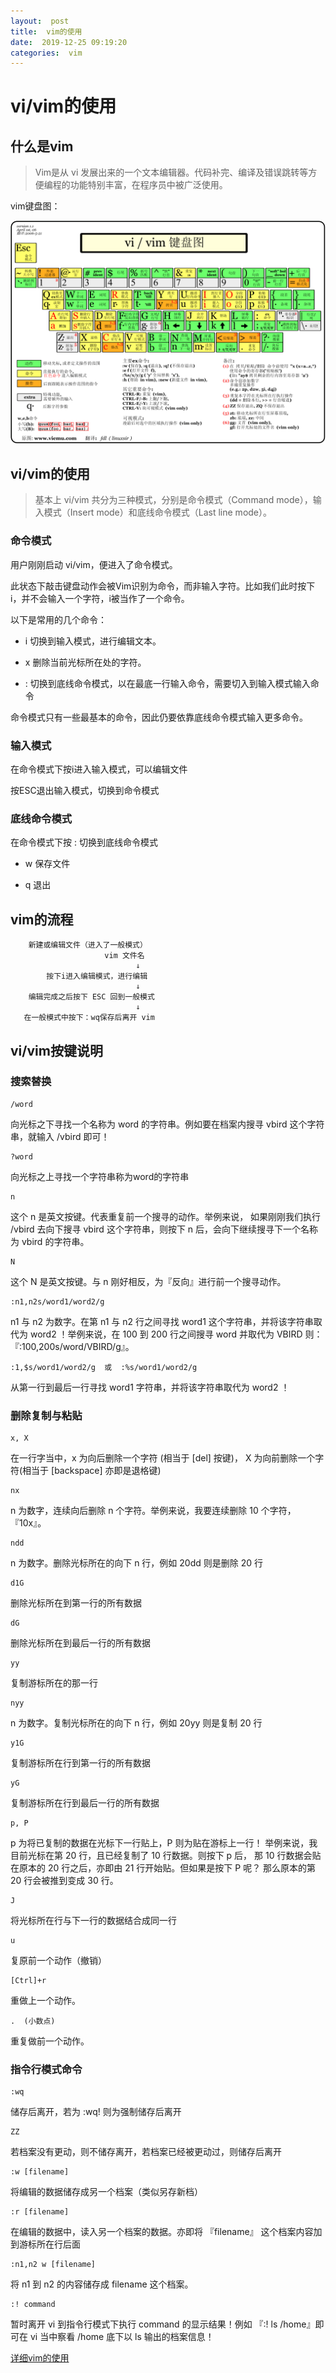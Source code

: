 ```yaml
---
layout:  post
title:  vim的使用 
date:  2019-12-25 09:19:20
categories:  vim
---
```



# vi/vim的使用


## 什么是vim

>Vim是从 vi 发展出来的一个文本编辑器。代码补完、编译及错误跳转等方便编程的功能特别丰富，在程序员中被广泛使用。

vim键盘图：

![vim](/assets/vim/vim.gif)


## vi/vim的使用

>基本上 vi/vim 共分为三种模式，分别是命令模式（Command mode），输入模式（Insert mode）和底线命令模式（Last line mode）。


### 命令模式

用户刚刚启动 vi/vim，便进入了命令模式。

此状态下敲击键盘动作会被Vim识别为命令，而非输入字符。比如我们此时按下i，并不会输入一个字符，i被当作了一个命令。

以下是常用的几个命令：

+ i 切换到输入模式，进行编辑文本。

+ x 删除当前光标所在处的字符。

+ : 切换到底线命令模式，以在最底一行输入命令，需要切入到输入模式输入命令

命令模式只有一些最基本的命令，因此仍要依靠底线命令模式输入更多命令。


### 输入模式

在命令模式下按i进入输入模式，可以编辑文件

按ESC退出输入模式，切换到命令模式


### 底线命令模式

在命令模式下按 : 切换到底线命令模式

+ w 保存文件

+ q 退出


## vim的流程

        新建或编辑文件（进入了一般模式）
                         vim 文件名
                                ↓
            按下i进入编辑模式，进行编辑
                                ↓
        编辑完成之后按下 ESC 回到一般模式
                                ↓
       在一般模式中按下：wq保存后离开 vim


## vi/vim按键说明


### 搜索替换


	/word  	
		
向光标之下寻找一个名称为 word 的字符串。例如要在档案内搜寻 vbird 这个字符串，就输入 /vbird 即可！ 



	?word
	
向光标之上寻找一个字符串称为word的字符串



	n
	
这个 n 是英文按键。代表重复前一个搜寻的动作。举例来说， 如果刚刚我们执行 /vbird 去向下搜寻 vbird 这个字符串，则按下 n 后，会向下继续搜寻下一个名称为 vbird 的字符串。



	N
	
这个 N 是英文按键。与 n 刚好相反，为『反向』进行前一个搜寻动作。



	:n1,n2s/word1/word2/g
	
n1 与 n2 为数字。在第 n1 与 n2 行之间寻找 word1 这个字符串，并将该字符串取代为 word2 ！举例来说，在 100 到 200 行之间搜寻 word 并取代为 VBIRD 则：『:100,200s/word/VBIRD/g』。



	:1,$s/word1/word2/g  或  :%s/word1/word2/g

从第一行到最后一行寻找 word1 字符串，并将该字符串取代为 word2 ！


### 删除复制与粘贴

	x, X
	
在一行字当中，x 为向后删除一个字符 (相当于 [del] 按键)， X 为向前删除一个字符(相当于 [backspace] 亦即是退格键)



	nx
	
n 为数字，连续向后删除 n 个字符。举例来说，我要连续删除 10 个字符， 『10x』。



	ndd
	
n 为数字。删除光标所在的向下 n 行，例如 20dd 则是删除 20 行



	d1G
	
删除光标所在到第一行的所有数据



	dG
	
删除光标所在到最后一行的所有数据



	yy
	
复制游标所在的那一行



	nyy
	
n 为数字。复制光标所在的向下 n 行，例如 20yy 则是复制 20 行



	y1G
	
复制游标所在行到第一行的所有数据



	yG
	
复制游标所在行到最后一行的所有数据



	p, P
	
p 为将已复制的数据在光标下一行贴上，P 则为贴在游标上一行！ 举例来说，我目前光标在第 20 行，且已经复制了 10 行数据。则按下 p 后， 那 10 行数据会贴在原本的 20 行之后，亦即由 21 行开始贴。但如果是按下 P 呢？ 那么原本的第 20 行会被推到变成 30 行。



	J
	
将光标所在行与下一行的数据结合成同一行



	u
	
复原前一个动作（撤销）



	[Ctrl]+r
	
重做上一个动作。



	.  (小数点)
	
重复做前一个动作。


### 指令行模式命令

	:wq
	
储存后离开，若为 :wq! 则为强制储存后离开
	
	
	
	ZZ
	
若档案没有更动，则不储存离开，若档案已经被更动过，则储存后离开



	:w [filename]
	
将编辑的数据储存成另一个档案（类似另存新档）



	:r [filename]
	
在编辑的数据中，读入另一个档案的数据。亦即将 『filename』 这个档案内容加到游标所在行后面



	:n1,n2 w [filename]
	
将 n1 到 n2 的内容储存成 filename 这个档案。



	:! command
	
暂时离开 vi 到指令行模式下执行 command 的显示结果！例如
『:! ls /home』即可在 vi 当中察看 /home 底下以 ls 输出的档案信息！







[详细vim的使用](https://www.runoob.com/linux/linux-vim.html)
